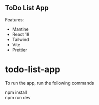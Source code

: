 ## ToDo List App

Features:
- Mantine
- React 18
- Tailwind
- Vite
- Prettier

# todo-list-app
To run the app, run the following commands

npm install
<br>
npm run dev

